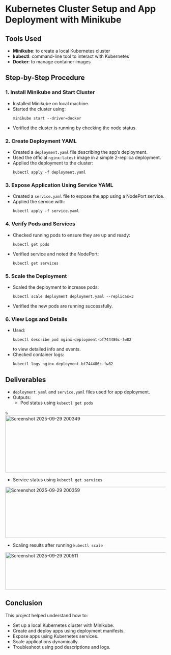 #  Kubernetes Cluster Setup and App Deployment with Minikube

## Tools Used
- **Minikube**: to create a local Kubernetes cluster
- **kubectl**: command-line tool to interact with Kubernetes
- **Docker**: to manage container images

## Step-by-Step Procedure

### 1. Install Minikube and Start Cluster
- Installed Minikube on local machine.
- Started the cluster using:
  ```
  minikube start --driver=docker
  ```
- Verified the cluster is running by checking the node status.

### 2. Create Deployment YAML
- Created a `deployment.yaml` file describing the app’s deployment.
- Used the official `nginx:latest` image in a simple 2-replica deployment.
- Applied the deployment to the cluster:
  ```
  kubectl apply -f deployment.yaml
  ```

### 3. Expose Application Using Service YAML
- Created a `service.yaml` file to expose the app using a NodePort service.
- Applied the service with:
  ```
  kubectl apply -f service.yaml
  ```

### 4. Verify Pods and Services
- Checked running pods to ensure they are up and ready:
  ```
  kubectl get pods
  ```
- Verified service and noted the NodePort:
  ```
  kubectl get services
  ```

### 5. Scale the Deployment
- Scaled the deployment to increase pods:
  ```
  kubectl scale deployment deployment.yaml --replicas=3
  ```
- Verified the new pods are running successfully.

### 6. View Logs and Details
- Used:
  ```
  kubectl describe pod nginx-deployment-bf744486c-fw82
  ```
  to view detailed info and events.
- Checked container logs:
  ```
  kubectl logs nginx-deployment-bf744486c-fw82
  ```

## Deliverables
- `deployment.yaml` and `service.yaml` files used for app deployment.
- Outputs:
  - Pod status using `kubectl get pods`

s<img width="1067" height="179" alt="Screenshot 2025-09-29 200349" src="https://github.com/user-attachments/assets/81e3bc3e-45cc-446e-9abe-d88dee2afece" />

  - Service status using `kubectl get services`


<img width="1023" height="160" alt="Screenshot 2025-09-29 200359" src="https://github.com/user-attachments/assets/ee7a1f68-a718-45d8-b5ae-4ddd7f27d1f2" />

  - Scaling results after running `kubectl scale`


<img width="964" height="117" alt="Screenshot 2025-09-29 200511" src="https://github.com/user-attachments/assets/bb8ff2a4-c3ed-4a07-a2b9-7cca6c985efc" />

## Conclusion
This project helped understand how to:
- Set up a local Kubernetes cluster with Minikube.
- Create and deploy apps using deployment manifests.
- Expose apps using Kubernetes services.
- Scale applications dynamically.
- Troubleshoot using pod descriptions and logs.

